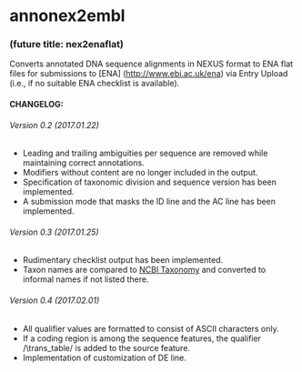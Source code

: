 # annonex2embl
### (future title: nex2enaflat)
Converts annotated DNA sequence alignments in NEXUS format to ENA flat files for submissions to [ENA] (http://www.ebi.ac.uk/ena) via Entry Upload (i.e., if no suitable ENA checklist is available).

#### CHANGELOG:
###### Version 0.2 (2017.01.22)
* Leading and trailing ambiguities per sequence are removed while maintaining correct annotations.
* Modifiers without content are no longer included in the output.
* Specification of taxonomic division and sequence version has been implemented.
* A submission mode that masks the ID line and the AC line has been implemented.

###### Version 0.3 (2017.01.25)
* Rudimentary checklist output has been implemented.
* Taxon names are compared to [NCBI Taxonomy](https://www.ncbi.nlm.nih.gov/taxonomy) and converted to informal names if not listed there.

###### Version 0.4 (2017.02.01)
* All qualifier values are formatted to consist of ASCII characters only.
* If a coding region is among the sequence features, the qualifier /\trans_table/ is added to the source feature.
* Implementation of customization of DE line.
